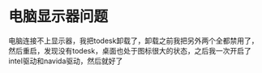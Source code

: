 # 电脑显示器问题

电脑连接不上显示器，我把todesk卸载了，卸载之前我把另外两个全都禁用了，然后重启，发现没有todesk，桌面也处于图标很大的状态，之后我一次开启了intel驱动和navida驱动，然后就好了